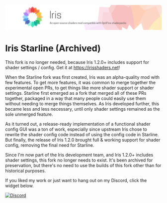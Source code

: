 ![Iris: An open-source shaders mod compatible with OptiFine shaderpacks](docs/banner.png)

# Iris Starline (Archived)

This fork is no longer needed, because Iris 1.2.0+ includes support for shader settings / config. Get it at https://irisshaders.net!

When the Starline fork was first created, Iris was an alpha-quality mod with few features. To get more features, it was common to merge together the experimental open PRs, to get things like more shader support or shader settings. Starline first emerged as a fork that merged all of these PRs together, packaged in a way that many people could easily use them without needing to merge things themselves. As Iris developed further, this became less and less necessary, until only shader settings remained as the sole unmerged feature.

As it turned out, a release-ready implementation of a functional shader config GUI was a ton of work, especially since upstream Iris chose to rewrite the shader config code instead of using the config code in Starline. But finally, the release of Iris 1.2.0 brought full & working support for shader config, removing the final need for Starline.

Since I'm now part of the Iris development team, and Iris 1.2.0+ includes shader settings, this fork no longer needs to exist. It's been archived for preservation, but there's no need to use the builds of this fork other than for historical purposes.

If you liked my work or just want to hang out on my Discord, click the widget below.

[![Discord](https://discord.com/api/guilds/870085955682467900/widget.png?style=banner2)](https://discord.gg/XsAddwQkXF)
